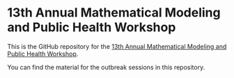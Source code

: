 # 13th Annual Mathematical Modeling and Public Health Workshop
This is the GitHub repository for the [13th Annual Mathematical Modeling and Public Health Workshop](https://hsph.harvard.edu/research/communicable-disease-ccdd/13th-annual-mathematical-modeling-and-public-health-workshop/). 

You can find the material for the outbreak sessions in this repository. 
